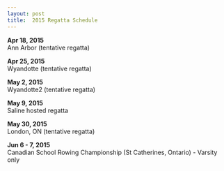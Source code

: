 ```yaml
---
layout: post
title:  2015 Regatta Schedule
---
```

**Apr 18, 2015**  
Ann Arbor (tentative regatta)

**Apr 25, 2015**  
Wyandotte (tentative regatta)

**May 2, 2015**  
Wyandotte2 (tentative regatta)

**May 9, 2015**  
Saline hosted regatta

**May 30, 2015**  
London, ON (tentative regatta)

**Jun 6 - 7, 2015**  
Canadian School Rowing Championship (St Catherines, Ontario) - Varsity only